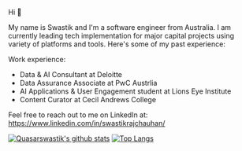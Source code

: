 Hi :wave:

My name is Swastik and I'm a software engineer from Australia. I am currently leading tech implementation for major capital projects using variety of platforms and tools. Here's some of my past experience:

Work experience:
- Data & AI Consultant at Deloitte
- Data Assurance Associate at PwC Austrlia
- AI Applications & User Engagement student at Lions Eye Institute
- Content Curator at Cecil Andrews College

Feel free to reach out to me on LinkedIn at: https://www.linkedin.com/in/swastikrajchauhan/ 

[![Quasarswastik's github stats](https://github-readme-stats.vercel.app/api?username=quasarswastik&show_icons=true&theme=radical)](https://github.com/anuraghazra/github-readme-stats)
[![Top Langs](https://github-readme-stats.vercel.app/api/top-langs/?username=quasarswastik&show_icons=true&theme=radical)](https://github.com/anuraghazra/github-readme-stats)


